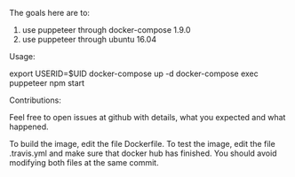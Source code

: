 The goals here are to:

1. use puppeteer through docker-compose 1.9.0
2. use puppeteer through ubuntu 16.04

Usage:

export USERID=$UID
docker-compose up -d
docker-compose exec puppeteer npm start 

Contributions:

Feel free to open issues at github with details, what you expected and what happened.

To build the image, edit the file Dockerfile. To test the image, edit the file .travis.yml and make sure that docker hub has finished. You should avoid modifying both files at the same commit.
